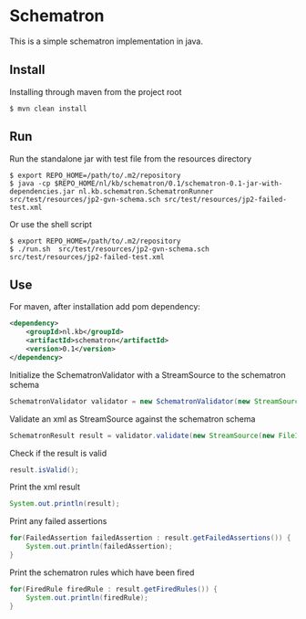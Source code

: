 # Schematron


This is a simple schematron implementation in java.

## Install

Installing through maven from the project root

	$ mvn clean install

## Run

Run the standalone jar with test file from the resources directory

```
$ export REPO_HOME=/path/to/.m2/repository
$ java -cp $REPO_HOME/nl/kb/schematron/0.1/schematron-0.1-jar-with-dependencies.jar nl.kb.schematron.SchematronRunner src/test/resources/jp2-gvn-schema.sch src/test/resources/jp2-failed-test.xml
```

Or use the shell script

```
$ export REPO_HOME=/path/to/.m2/repository
$ ./run.sh  src/test/resources/jp2-gvn-schema.sch src/test/resources/jp2-failed-test.xml
```

## Use

For maven, after installation add pom dependency:

```xml
<dependency>
	<groupId>nl.kb</groupId>
	<artifactId>schematron</artifactId>
	<version>0.1</version>
</dependency>
```

Initialize the SchematronValidator with a StreamSource to the schematron schema

```java
SchematronValidator validator = new SchematronValidator(new StreamSource(new FileInputStream("path/to/schema.sch")));
```

Validate an xml as StreamSource against the schematron schema

```java
SchematronResult result = validator.validate(new StreamSource(new FileInputStream("path/to/file.xml")));
```

Check if the result is valid

```java
result.isValid();
```

Print the xml result

```java
System.out.println(result);
```

Print any failed assertions

```java
for(FailedAssertion failedAssertion : result.getFailedAssertions()) {
	System.out.println(failedAssertion);
}
```

Print the schematron rules which have been fired

```java
for(FiredRule firedRule : result.getFiredRules()) {
	System.out.println(firedRule);
}
```
